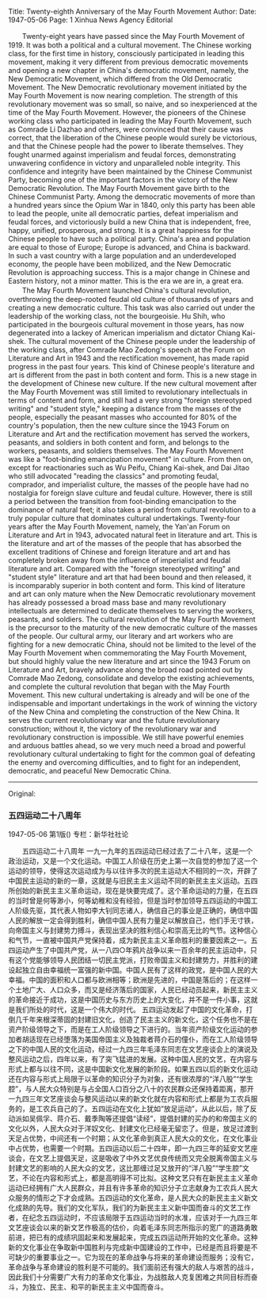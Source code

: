 Title: Twenty-eighth Anniversary of the May Fourth Movement
Author:
Date: 1947-05-06
Page: 1
Xinhua News Agency Editorial

　　Twenty-eight years have passed since the May Fourth Movement of 1919. It was both a political and a cultural movement. The Chinese working class, for the first time in history, consciously participated in leading this movement, making it very different from previous democratic movements and opening a new chapter in China's democratic movement, namely, the New Democratic Movement, which differed from the Old Democratic Movement. The New Democratic revolutionary movement initiated by the May Fourth Movement is now nearing completion. The strength of this revolutionary movement was so small, so naive, and so inexperienced at the time of the May Fourth Movement. However, the pioneers of the Chinese working class who participated in leading the May Fourth Movement, such as Comrade Li Dazhao and others, were convinced that their cause was correct, that the liberation of the Chinese people would surely be victorious, and that the Chinese people had the power to liberate themselves. They fought unarmed against imperialism and feudal forces, demonstrating unwavering confidence in victory and unparalleled noble integrity. This confidence and integrity have been maintained by the Chinese Communist Party, becoming one of the important factors in the victory of the New Democratic Revolution. The May Fourth Movement gave birth to the Chinese Communist Party. Among the democratic movements of more than a hundred years since the Opium War in 1840, only this party has been able to lead the people, unite all democratic parties, defeat imperialism and feudal forces, and victoriously build a new China that is independent, free, happy, unified, prosperous, and strong. It is a great happiness for the Chinese people to have such a political party. China's area and population are equal to those of Europe; Europe is advanced, and China is backward. In such a vast country with a large population and an underdeveloped economy, the people have been mobilized, and the New Democratic Revolution is approaching success. This is a major change in Chinese and Eastern history, not a minor matter. This is the era we are in, a great era.
　　The May Fourth Movement launched China's cultural revolution, overthrowing the deep-rooted feudal old culture of thousands of years and creating a new democratic culture. This task was also carried out under the leadership of the working class, not the bourgeoisie. Hu Shih, who participated in the bourgeois cultural movement in those years, has now degenerated into a lackey of American imperialism and dictator Chiang Kai-shek. The cultural movement of the Chinese people under the leadership of the working class, after Comrade Mao Zedong's speech at the Forum on Literature and Art in 1943 and the rectification movement, has made rapid progress in the past four years. This kind of Chinese people's literature and art is different from the past in both content and form. This is a new stage in the development of Chinese new culture. If the new cultural movement after the May Fourth Movement was still limited to revolutionary intellectuals in terms of content and form, and still had a very strong "foreign stereotyped writing" and "student style," keeping a distance from the masses of the people, especially the peasant masses who accounted for 80% of the country's population, then the new culture since the 1943 Forum on Literature and Art and the rectification movement has served the workers, peasants, and soldiers in both content and form, and belongs to the workers, peasants, and soldiers themselves. The May Fourth Movement was like a "foot-binding emancipation movement" in culture. From then on, except for reactionaries such as Wu Peifu, Chiang Kai-shek, and Dai Jitao who still advocated "reading the classics" and promoting feudal, comprador, and imperialist culture, the masses of the people have had no nostalgia for foreign slave culture and feudal culture. However, there is still a period between the transition from foot-binding emancipation to the dominance of natural feet; it also takes a period from cultural revolution to a truly popular culture that dominates cultural undertakings. Twenty-four years after the May Fourth Movement, namely, the Yan'an Forum on Literature and Art in 1943, advocated natural feet in literature and art. This is the literature and art of the masses of the people that has absorbed the excellent traditions of Chinese and foreign literature and art and has completely broken away from the influence of imperialist and feudal literature and art. Compared with the "foreign stereotyped writing" and "student style" literature and art that had been bound and then released, it is incomparably superior in both content and form. This kind of literature and art can only mature when the New Democratic revolutionary movement has already possessed a broad mass base and many revolutionary intellectuals are determined to dedicate themselves to serving the workers, peasants, and soldiers. The cultural revolution of the May Fourth Movement is the precursor to the maturity of the new democratic culture of the masses of the people. Our cultural army, our literary and art workers who are fighting for a new democratic China, should not be limited to the level of the May Fourth Movement when commemorating the May Fourth Movement, but should highly value the new literature and art since the 1943 Forum on Literature and Art, bravely advance along the broad road pointed out by Comrade Mao Zedong, consolidate and develop the existing achievements, and complete the cultural revolution that began with the May Fourth Movement. This new cultural undertaking is already and will be one of the indispensable and important undertakings in the work of winning the victory of the New China and completing the construction of the New China. It serves the current revolutionary war and the future revolutionary construction; without it, the victory of the revolutionary war and revolutionary construction is impossible. We still have powerful enemies and arduous battles ahead, so we very much need a broad and powerful revolutionary cultural undertaking to fight for the common goal of defeating the enemy and overcoming difficulties, and to fight for an independent, democratic, and peaceful New Democratic China.



<hr /> 

Original: 


### 五四运动二十八周年

1947-05-06
第1版()
专栏：新华社社论

　　五四运动二十八周年
    一九一九年的五四运动已经过去了二十八年，这是一个政治运动，又是一个文化运动。中国工人阶级在历史上第一次自觉的参加了这一个运动的领导，使得这次运动成为与以往许多次的民主运动大不相同的一次，开辟了中国民主运动的新的一章，这就是与旧民主主义运动不同的新民主主义运动。五四所创始的新民主主义革命运动，现在是快要完成了。这个革命运动的力量，在五四的当时曾是何等渺小，何等幼稚和没有经验，但是当时参加领导五四运动的中国工人阶级先驱，其代表人物如李大钊同志诸人，确信自己的事业是正确的，确信中国人民的解放一定会得到胜利，确信中国人民有力量足以解放自己，他们手无寸铁，向帝国主义与封建势力搏斗，表现出坚决的胜利信心和崇高无比的气节。这种信心和气节，一直被中国共产党保持着，成为新民主主义革命胜利的重要因素之一。五四运动产生了中国共产党，从一八四○年鸦片战争以来一百余年的民主运动中，只有这个党能够领导人民团结一切民主党派，打败帝国主义和封建势力，并胜利的建设起独立自由幸福统一富强的新中国。中国人民有了这样的政党，是中国人民的大幸福。中国的面积和人口都与欧洲相等；欧洲是先进的，中国是落后的；在这样一个土地广大、人口众多，而又是经济落后的国家，人民已经动员起来，新民主主义的革命接近于成功，这是中国历史与东方历史上的大变化，并不是一件小事，这就是我们所处的时代，这是一个伟大的时代。
    五四运动发起了中国的文化革命，打倒几千年来根深蒂固的封建旧文化，创造了民主主义的新文化，这个任务也不是在资产阶级领导之下，而是在工人阶级领导之下进行的。当年资产阶级文化运动的参加者胡适现在已经堕落为美国帝国主义及独裁者蒋介石的僮仆，而在工人阶级领导之下的中国人民的文化运动，经过一九四三年毛泽东同志在文艺座谈会上的演说及整风运动之后，四年以来，有了突飞猛进的发展。这种中国人民的文艺，在内容与形式上都与以往不同，这是中国新文化发展的新阶段。如果五四以后的新文化运动还在内容与形式上局限于以革命的知识分子为对象，还有很浓厚的“洋八股”“学生腔”，与人民大众特别是与占全国人口百分之八十的农民群众还保持着距离，那开一九四三年文艺座谈会与整风运动以来的新文化就在内容和形式上都是为工农兵服务的，是工农兵自己的了。五四运动在文化上犹如“放足运动”，从此以后，除了反动派如吴佩孚、蒋介石、戴季陶等还提倡“读经”，提倡封建的买办的和帝国主义的文化以外，人民大众对于洋奴文化、封建文化已经毫无留恋了。但是，放足过渡到天足占优势，中间还有一个时期；从文化革命到真正人民大众的文化，在文化事业中占优势，也需要一个时期。五四运动以后二十四年，即一九四三年的延安文艺座谈会，在文艺上提倡天足，这是吸收了中外文艺优良传统而又完全脱离帝国主义与封建文艺的影响的人民大众的文艺，这比那缠过足又放开的“洋八股”“学生腔”文艺，不论在内容和形式上，都是高明得不可比拟。这种文艺只有在新民主主义革命运动已经拥有广大人民群众，并且有许多革命的知识分子立志献身为工农兵人民大众服务的情形之下才会成熟。五四运动的文化革命，是人民大众的新民主主义新文化成熟的先导。我们的文化军队，我们的为新民主主义新中国而奋斗的文艺工作者，在纪念五四运动时，不应该局限于五四运动当时的水准，应该对于一九四三年文艺座谈会以来的新文艺作极高的估价，向着毛泽东同志所指示的宽广的道路勇敢前进，把已有的成绩巩固起来和发展起来，完成五四运动所开始的文化革命。这种新的文化事业在争取新中国胜利与完成新中国建设的工作中，已经是而且将要是不可缺少的重要事业之一。它为现在的革命战争与将来的革命建设而服务；没有它，革命战争与革命建设的胜利是不可能的。我们面前还有强大的敌人与艰苦的战斗，因此我们十分需要广大有力的革命文化事业，为战胜敌人克复困难之共同目标而奋斗，为独立、民主、和平的新民主主义中国而奋斗。
